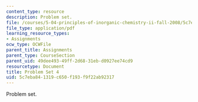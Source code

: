 ```yaml
---
content_type: resource
description: Problem set.
file: /courses/5-04-principles-of-inorganic-chemistry-ii-fall-2008/5c7eba841319c650f193f9f22ab92317_5_04_f08_ps4.pdf
file_type: application/pdf
learning_resource_types:
- Assignments
ocw_type: OCWFile
parent_title: Assignments
parent_type: CourseSection
parent_uid: 49dee493-49ff-2d68-31eb-d0927ee74cd9
resourcetype: Document
title: Problem Set 4
uid: 5c7eba84-1319-c650-f193-f9f22ab92317
---
```

Problem set.

